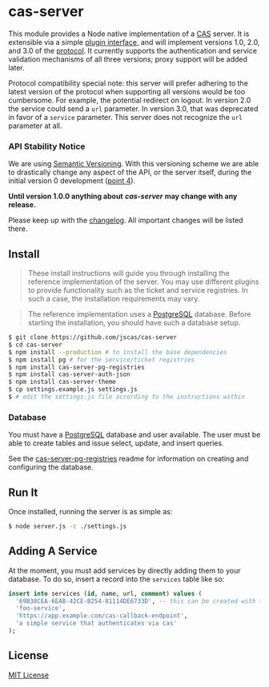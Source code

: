 # cas-server

This module provides a Node native implementation of a [CAS][cas] server. It is
extensible via a simple [plugin interface](md/Plugins.md), and will implement
versions 1.0, 2.0, and 3.0 of the [protocol][casp]. It currently supports
the authentication and service validation mechanisms of all three versions;
proxy support will be added later.

Protocol compatibility special note: this server will prefer adhering to the
latest version of the protocol when supporting all versions would be too
cumbersome. For example, the potential redirect on logout. In version 2.0 the
service could send a `url` parameter. In version 3.0, that was deprecated in
favor of a `service` parameter. This server does not recognize the `url`
parameter at all.

[cas]: http://jasig.github.io/cas/4.1.x/index.html
[casp]: https://github.com/Jasig/cas/blob/master/cas-server-documentation/protocol/CAS-Protocol-Specification.md

### API Stability Notice

We are using [Semantic Versioning][semver]. With this versioning scheme we are
able to drastically change any aspect of the API, or the server itself, during
the initial version 0 development ([point 4][p4]).

**Until version 1.0.0 anything about** ***cas-server*** **may change with any release.**

Please keep up with the [changelog](Changelog.md). All important changes will
be listed there.

[semver]: http://semver.org/
[p4]: http://semver.org/#spec-item-4

## Install

> These install instructions will guide you through installing the reference
> implementation of the server. You may use different plugins to provide
> functionality such as the ticket and service registries. In such a case, the
> installation requirements may vary.

> The reference implementation uses a [PostgreSQL][postgres] database.
> Before starting the installation, you should have such a database setup.

```bash
$ git clone https://github.com/jscas/cas-server
$ cd cas-server
$ npm install --production # to install the base dependencies
$ npm install pg # for the service/ticket registries
$ npm install cas-server-pg-registries
$ npm install cas-server-auth-json
$ npm install cas-server-theme
$ cp settings.example.js settings.js
$ # edit the settings.js file according to the instructions within
```

[postgres]: https://www.postgresql.org/
[dbschema]: https://github.com/jscas/cas-server-db-schema
[schemaread]: https://github.com/jscas/cas-server-db-schema/Readme.md

### Database

You must have a [PostgreSQL][postgres] database and user available. The user
must be able to create tables and issue select, update, and insert queries.

See the [cas-server-pg-registries][pg-registries] readme for information on
creating and configuring the database.

[pg-registries]: https://github.com/jscas/cas-server-pg-registries

## Run It

Once installed, running the server is as simple as:

```bash
$ node server.js -c ./settings.js
```

## Adding A Service

At the moment, you must add services by directly adding them to your database.
To do so, insert a record into the `services` table like so:

```sql
insert into services (id, name, url, comment) values (
  '69B38CEA-6EAB-42CE-B254-81114DE6733D', -- this can be created with the cli tool `uuidgen`
  'foo-service',
  'https://app.example.com/cas-callback-endpoint',
  'a simple service that authenticates via cas'
);
```

## License

[MIT License](http://jsumners.mit-license.org/)
